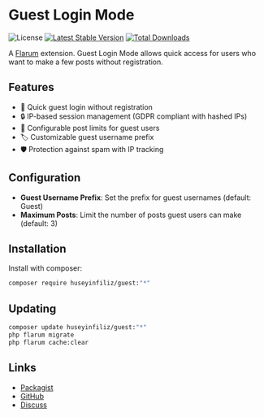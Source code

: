 # Guest Login Mode

![License](https://img.shields.io/badge/license-MIT-blue.svg) [![Latest Stable Version](https://img.shields.io/packagist/v/huseyinfiliz/guest.svg)](https://packagist.org/packages/huseyinfiliz/guest) [![Total Downloads](https://img.shields.io/packagist/dt/huseyinfiliz/guest.svg)](https://packagist.org/packages/huseyinfiliz/guest)

A [Flarum](http://flarum.org) extension. Guest Login Mode allows quick access for users who want to make a few posts without registration.

## Features

- 🚀 Quick guest login without registration
- 🔒 IP-based session management (GDPR compliant with hashed IPs)
- 📝 Configurable post limits for guest users
- 🏷️ Customizable guest username prefix
- 🛡️ Protection against spam with IP tracking

## Configuration

- **Guest Username Prefix**: Set the prefix for guest usernames (default: Guest)
- **Maximum Posts**: Limit the number of posts guest users can make (default: 3)

## Installation

Install with composer:

```sh
composer require huseyinfiliz/guest:"*"
```

## Updating

```sh
composer update huseyinfiliz/guest:"*"
php flarum migrate
php flarum cache:clear
```

## Links

- [Packagist](https://packagist.org/packages/huseyinfiliz/guest)
- [GitHub](https://github.com/huseyinfiliz/guest)
- [Discuss](https://discuss.flarum.org/d/37996-guest-mode-extension)